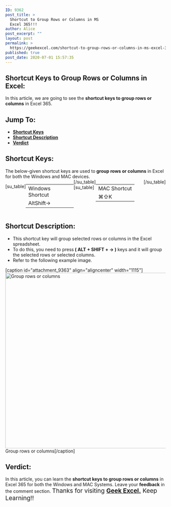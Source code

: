 ```yaml
---
ID: 9362
post_title: >
  Shortcut to Group Rows or Columns in MS
  Excel 365!!!
author: Alice
post_excerpt: ""
layout: post
permalink: >
  https://geekexcel.com/shortcut-to-group-rows-or-columns-in-ms-excel-365/
published: true
post_date: 2020-07-01 15:57:35
---
```

<h2>Shortcut Keys to Group Rows or Columns in Excel:</h2>
In this article, we are going to see the <strong>shortcut keys to group rows or columns</strong> in Excel 365.
<h2>Jump To:</h2>
<ul>
 	<li><strong><a href="#1">Shortcut Keys</a></strong></li>
 	<li><strong><a href="#2">Shortcut Description</a></strong></li>
 	<li><strong><a href="#3">Verdict</a></strong></li>
</ul>
<h2 id="1">Shortcut Keys:</h2>
The below-given shortcut keys are used to<strong> group rows or columns</strong> in Excel for both the Windows and MAC devices.
<div style="display: flex;">

[su_table]
<table>
<tbody>
<tr>
<td>Windows Shortcut</td>
</tr>
<tr>
<td style="display: flex;"><span class="key-flex"><span class="win-key"><span class="custom-span-key">Alt</span></span></span><span class="key-flex"><span class="win-key" style="width: 120px;"><span class="custom-span-key">Shift</span></span></span><span class="key-flex"><span class="win-key"><span class="custom-span-key">→</span></span></span></td>
</tr>
</tbody>
</table>
[/su_table]
[su_table]
<table style="float: right;">
<tbody>
<tr>
<td>MAC Shortcut</td>
</tr>
<tr>
<td style="display: flex;"><span class="key-flex"><span class="mac-key"><span class="custom-span-key">⌘</span></span></span><span class="key-flex"><span class="mac-key"><span class="custom-span-key">⇧</span></span></span><span class="key-flex"><span class="mac-key"><span class="custom-span-key">K</span></span></span></td>
</tr>
</tbody>
</table>
[/su_table]

</div>
<h2 id="2">Shortcut Description:</h2>
<ul>
 	<li>This shortcut key will group selected rows or columns in the Excel spreadsheet.</li>
 	<li>To do this, you need to press<strong> ( ALT + SHIFT + → )</strong> keys and it will group the selected rows or selected columns.</li>
 	<li>Refer to the following example image.</li>
</ul>
[caption id="attachment_9363" align="aligncenter" width="1115"]<img class="size-full wp-image-9363" src="https://geekexcel.com/wp-content/uploads/2020/07/ezgif.com-optimize-97.gif" alt="Group rows or columns" width="1115" height="551" /> Group rows or columns[/caption]
<h2 id="3">Verdict:</h2>
In this article, you can learn the <strong>shortcut keys to group rows or columns</strong> in Excel 365 for both the Windows and MAC Systems. Leave your <strong>feedback</strong> in the comment section. <span style="font-size: 19px;">Thanks for visiting <strong><a href="https://geekexcel.com/">Geek Excel.</a></strong> Keep Learning!!</span>